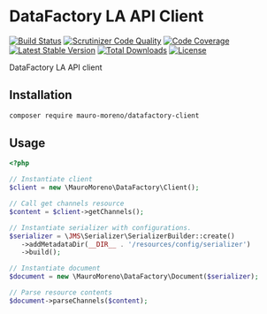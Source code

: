 # DataFactory LA API Client

[![Build Status](https://scrutinizer-ci.com/g/mauro-moreno/datafactory-client/badges/build.png?b=master)](https://scrutinizer-ci.com/g/mauro-moreno/datafactory-client/build-status/master)
[![Scrutinizer Code Quality](https://scrutinizer-ci.com/g/mauro-moreno/datafactory-client/badges/quality-score.png?b=master)](https://scrutinizer-ci.com/g/mauro-moreno/datafactory-client/?branch=master)
[![Code Coverage](https://scrutinizer-ci.com/g/mauro-moreno/datafactory-client/badges/coverage.png?b=master)](https://scrutinizer-ci.com/g/mauro-moreno/datafactory-client/?branch=master)
[![Latest Stable Version](https://poser.pugx.org/mauro-moreno/datafactory-client/v/stable)](https://packagist.org/packages/mauro-moreno/datafactory-client)
[![Total Downloads](https://poser.pugx.org/mauro-moreno/datafactory-client/downloads)](https://packagist.org/packages/mauro-moreno/datafactory-client)
[![License](https://poser.pugx.org/mauro-moreno/datafactory-client/license)](https://packagist.org/packages/mauro-moreno/datafactory-client)

DataFactory LA API client

## Installation

```bash
composer require mauro-moreno/datafactory-client
```

## Usage

```php
<?php

// Instantiate client
$client = new \MauroMoreno\DataFactory\Client();

// Call get channels resource
$content = $client->getChannels();

// Instantiate serializer with configurations.
$serializer = \JMS\Serializer\SerializerBuilder::create()
   ->addMetadataDir(__DIR__ . '/resources/config/serializer')
   ->build();

// Instantiate document
$document = new \MauroMoreno\DataFactory\Document($serializer);

// Parse resource contents
$document->parseChannels($content);
```
